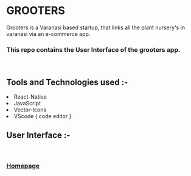 # GROOTERS
Grooters is a Varanasi based startup, that links all the plant nursery's in varanasi via an e-commerce app.
<br>
### This repo contains the User Interface of the grooters app.   
<br>

## Tools and Technologies used :-<br>
<li> React-Native
<li> JavaScript
<li> Vector-Icons
<li> VScode { code editor }
<br>

## User Interface :-
<br>

### [Homepage](https://github.com/kunal-j10/GROOTERS/blob/main/dataBase/UI/HomePage.jpeg)
